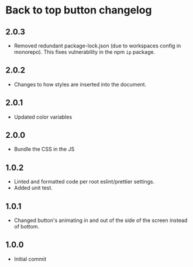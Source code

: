 # Back to top button changelog

## 2.0.3

- Removed redundant package-lock.json (due to workspaces config in monorepo). This fixes vulnerability in the npm `ip` package.

## 2.0.2

- Changes to how styles are inserted into the document.

## 2.0.1

- Updated color variables

## 2.0.0

- Bundle the CSS in the JS

## 1.0.2

- Linted and formatted code per root eslint/prettier settings.
- Added unit test.

## 1.0.1

- Changed button's animating in and out of the side of the screen instead of bottom.

## 1.0.0

- Initial commit
